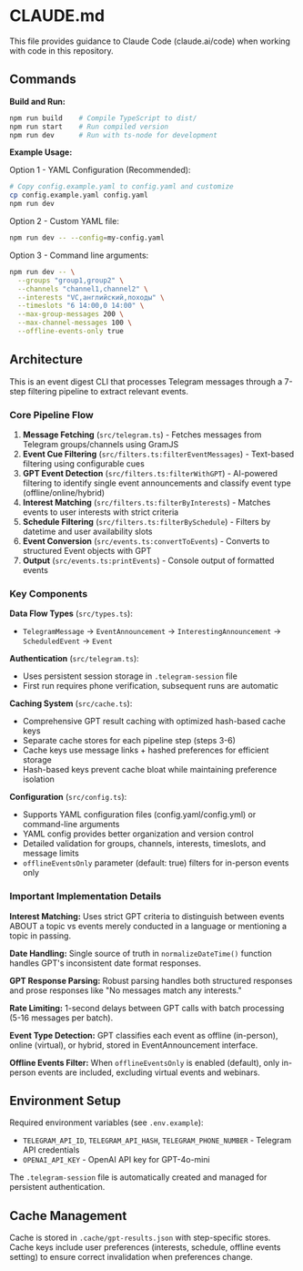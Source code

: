 # CLAUDE.md

This file provides guidance to Claude Code (claude.ai/code) when working with code in this repository.

## Commands

**Build and Run:**
```bash
npm run build    # Compile TypeScript to dist/
npm run start    # Run compiled version
npm run dev      # Run with ts-node for development
```

**Example Usage:**

Option 1 - YAML Configuration (Recommended):
```bash
# Copy config.example.yaml to config.yaml and customize
cp config.example.yaml config.yaml
npm run dev
```

Option 2 - Custom YAML file:
```bash
npm run dev -- --config=my-config.yaml
```

Option 3 - Command line arguments:
```bash
npm run dev -- \
  --groups "group1,group2" \
  --channels "channel1,channel2" \
  --interests "VC,английский,походы" \
  --timeslots "6 14:00,0 14:00" \
  --max-group-messages 200 \
  --max-channel-messages 100 \
  --offline-events-only true
```

## Architecture

This is an event digest CLI that processes Telegram messages through a 7-step filtering pipeline to extract relevant events.

### Core Pipeline Flow
1. **Message Fetching** (`src/telegram.ts`) - Fetches messages from Telegram groups/channels using GramJS
2. **Event Cue Filtering** (`src/filters.ts:filterEventMessages`) - Text-based filtering using configurable cues
3. **GPT Event Detection** (`src/filters.ts:filterWithGPT`) - AI-powered filtering to identify single event announcements and classify event type (offline/online/hybrid)
4. **Interest Matching** (`src/filters.ts:filterByInterests`) - Matches events to user interests with strict criteria
5. **Schedule Filtering** (`src/filters.ts:filterBySchedule`) - Filters by datetime and user availability slots
6. **Event Conversion** (`src/events.ts:convertToEvents`) - Converts to structured Event objects with GPT
7. **Output** (`src/events.ts:printEvents`) - Console output of formatted events

### Key Components

**Data Flow Types** (`src/types.ts`):
- `TelegramMessage` → `EventAnnouncement` → `InterestingAnnouncement` → `ScheduledEvent` → `Event`

**Authentication** (`src/telegram.ts`):
- Uses persistent session storage in `.telegram-session` file
- First run requires phone verification, subsequent runs are automatic

**Caching System** (`src/cache.ts`):
- Comprehensive GPT result caching with optimized hash-based cache keys
- Separate cache stores for each pipeline step (steps 3-6) 
- Cache keys use message links + hashed preferences for efficient storage
- Hash-based keys prevent cache bloat while maintaining preference isolation

**Configuration** (`src/config.ts`):
- Supports YAML configuration files (config.yaml/config.yml) or command-line arguments
- YAML config provides better organization and version control
- Detailed validation for groups, channels, interests, timeslots, and message limits
- `offlineEventsOnly` parameter (default: true) filters for in-person events only

### Important Implementation Details

**Interest Matching:** Uses strict GPT criteria to distinguish between events ABOUT a topic vs events merely conducted in a language or mentioning a topic in passing.

**Date Handling:** Single source of truth in `normalizeDateTime()` function handles GPT's inconsistent date format responses.

**GPT Response Parsing:** Robust parsing handles both structured responses and prose responses like "No messages match any interests."

**Rate Limiting:** 1-second delays between GPT calls with batch processing (5-16 messages per batch).

**Event Type Detection:** GPT classifies each event as offline (in-person), online (virtual), or hybrid, stored in EventAnnouncement interface.

**Offline Events Filter:** When `offlineEventsOnly` is enabled (default), only in-person events are included, excluding virtual events and webinars.

## Environment Setup

Required environment variables (see `.env.example`):
- `TELEGRAM_API_ID`, `TELEGRAM_API_HASH`, `TELEGRAM_PHONE_NUMBER` - Telegram API credentials
- `OPENAI_API_KEY` - OpenAI API key for GPT-4o-mini

The `.telegram-session` file is automatically created and managed for persistent authentication.

## Cache Management

Cache is stored in `.cache/gpt-results.json` with step-specific stores. Cache keys include user preferences (interests, schedule, offline events setting) to ensure correct invalidation when preferences change.